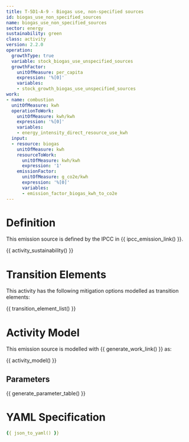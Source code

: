 ```yaml
---
title: T-5D1-A-9 - Biogas use, non-specified sources
id: biogas_use_non_specified_sources
name: biogas_use_non_specified_sources
sector: energy
sustainability: green
class: activity
version: 2.2.0
operation:
  growthType: true
  variable: stock_biogas_use_unspecified_sources
  growthFactor:
    unitOfMeasure: per_capita
    expression: '%[0]'
    variables:
    - stock_growth_biogas_use_unspecified_sources
work:
- name: combustion
  unitOfMeasure: kwh
  operationToWork:
    unitOfMeasure: kwh/kwh
    expression: '%[0]'
    variables:
    - energy_intensity_direct_resource_use_kwh
  input:
  - resource: biogas
    unitOfMeasure: kwh
    resourceToWork:
      unitOfMeasure: kwh/kwh
      expression: '1'
    emissionFactor:
      unitOfMeasure: g_co2e/kwh
      expression: '%[0]'
      variables:
      - emission_factor_biogas_kwh_to_co2e
---
```

# Definition
This emission source is defined by the IPCC in {{ ipcc_emission_link() }}.


{{ activity_sustainability() }}

# Transition Elements

This activity has the following mitigation options modelled as transition elements:

{{ transition_element_list() }}

# Activity Model
This emission source is modelled with {{ generate_work_link() }} as:

{{ activity_model() }}

## Parameters

{{ generate_parameter_table() }}

# YAML Specification

```yaml
{{ json_to_yaml() }}
```